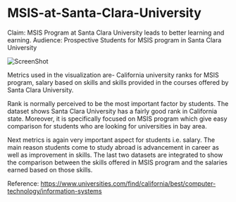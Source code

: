 # MSIS-at-Santa-Clara-University


Claim: MSIS Program at Santa Clara University leads to better learning and earning.
Audience: Prospective Students for MSIS program in Santa Clara University

![ScreenShot](https://user-images.githubusercontent.com/32226479/32692805-c081a030-c6d3-11e7-9d45-b9c75420a963.png)

Metrics used in the visualization are- California university ranks for MSIS program, salary based on skills and skills provided in the courses offered by Santa Clara University. 

Rank is normally perceived to be the most important factor by students. The dataset shows Santa Clara University has a fairly good rank in California state. Moreover, it is specifically focused on MSIS program which give easy comparison for students who are looking for universities in bay area.


Next metrics is again very important aspect for students i.e. salary. The main reason students come to study abroad is advancement in career as well as improvement in skills. 
The last two datasets are integrated to show the comparison between the skills offered in MSIS program and the salaries earned based on those skills.

Reference: https://www.universities.com/find/california/best/computer-technology/information-systems
